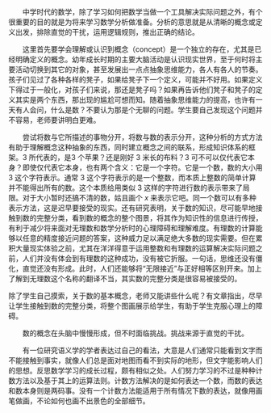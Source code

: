 &ensp;&ensp;&ensp;&ensp;中学时代的数学，除了学习如何把数学当做一个工具解决实际问题之外，有个很重要的目的就是为将来学习数学分析做准备。分析的意思就是从清晰的概念或定义出发，排除直觉的干扰，运用逻辑规则，推出正确的结论。

&ensp;&ensp;&ensp;&ensp;这里首先要学会理解或认识到概念（concept）是一个独立的存在，尤其是已经明确定义的概念。幼年成长时期的主要大脑活动是认识现实世界，至于何时将主要活动切换到其它的对象，甚至发展出一点点抽象思维能力，各人有各人的节奏。孩子们见过了各种各样的凳子，如果给凳子下一个定义，可能并不好用。如果定义下得过于一般化，对孩子们来说，那还是凳子吗？如果再告诉他们凳子和凳子的定义其实是两个东西，那出现的尴尬可想而知。随着抽象思维能力的提高，也许有一天有人会问，什么是数？不要认为那是个无聊的问题。学生要自己发现这个问题并不容易，老师要讲明白更难。

&ensp;&ensp;&ensp;&ensp;尝试将数与它所描述的事物分开，将数与数的表示分开，这种分析的方式方法有助于理解概念这种抽象的东西，同时建立概念之间的联系，形成知识体系的框架。3 所代表的，是3 个苹果？还是刚好 3 米长的布料？3 可不可以仅代表它本身？即使仅代表它本身，也有两个含义：它是一个字符。它是一个数，数的大小用 3 这个字符表示。通常 3 这个字符表示的是一个整数，而本质上整数的简单计算并不能得出所有的数。这个本质给用类似 3 这样的字符进行数的表示带来了局限。对于大小暂时还搞不清的数，姑且画个 $x$ 来表示它吧。同一个数可以有多种表示方法，这是迟早要接受的现实。还有研究表明，关于数的知识，尽可能早地接触到数的完整分类，看到数的概念的整个图景，将其作为知识性的信息进行传授，有利于减少将来面对无理数和数学分析时的心理障碍和理解难度。有理数的计算能够以任意的精度接近问题的答案，这种威力足以满足绝大多数的现实需要。但在累积大量现实体验之前，尤其在洋洋得意于运用整数和有理数的运算解决实际问题之前，人们并没有体会到有理数的这种成功，没有被它折服。一句话，思维还没有僵化，直觉还没有形成。此时，人们还能够将“无限接近”与正好相等区别开来。加上了解到无理数这个名称的翻译不当，其实数的完整分类是很容易被接受的。

除了学生自己摸索，关于数的基本概念，老师又能讲些什么呢？有文章指出，尽早让学生接触到数的完整分类，将整个图画展示给学生，有助于学生克服心理上的障碍。

&ensp;&ensp;&ensp;&ensp;数的概念在头脑中慢慢形成，但不时面临挑战。挑战来源于直觉的干扰。

&ensp;&ensp;&ensp;&ensp;有一位研究语义学的学者表达过自己的看法，大意是人们通常只能看到文字而不能接触到事实，就像人们总是面对地图而看不到实际的地形，但文字能影响人们的思想。反思数学学习的成长过程，颇有相似之处。人们努力学习的不过是种种计数方法以及基于其上的运算法则。计数方法解决的是如何表达一个数，而数的表达和数本身则是两码事。没有一个计数方法能适用于所有情况下数的表达，就像用画笔做画，不论如何也画不出景色的全部细节。